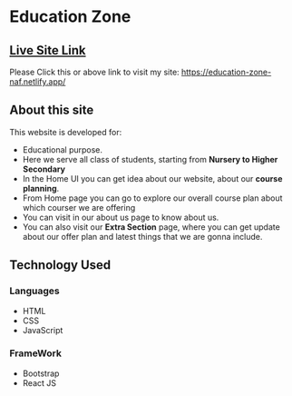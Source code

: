 # Education Zone

## [Live Site Link](https://education-zone-naf.netlify.app/)
Please Click this or above link to visit my site: https://education-zone-naf.netlify.app/

## About this site

This website is developed for:

* Educational purpose.
* Here we serve all class of students, starting from **Nursery to Higher Secondary**
* In the Home UI you can get idea about our website, about our **course planning**.
* From Home page you can go to explore our overall course plan about which courser we are offering
* You can visit in our about us page to know about us.
* You can also visit our **Extra Section** page, where you can get update about our offer plan and latest things that we are gonna include.

## Technology Used

### Languages
* HTML
* CSS
* JavaScript

### FrameWork
* Bootstrap
* React JS